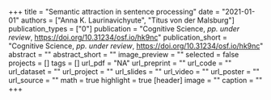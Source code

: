 +++
title = "Semantic attraction in sentence processing"
date = "2021-01-01"
authors = ["Anna K. Laurinavichyute", "Titus von der Malsburg"]
publication_types = ["0"]
publication = "Cognitive Science, _pp. under review_, https://doi.org/10.31234/osf.io/hk9nc"
publication_short = "Cognitive Science, _pp. under review_, https://doi.org/10.31234/osf.io/hk9nc"
abstract = ""
abstract_short = ""
image_preview = ""
selected = false
projects = []
tags = []
url_pdf = "NA"
url_preprint = ""
url_code = ""
url_dataset = ""
url_project = ""
url_slides = ""
url_video = ""
url_poster = ""
url_source = ""
math = true
highlight = true
[header]
image = ""
caption = ""
+++
